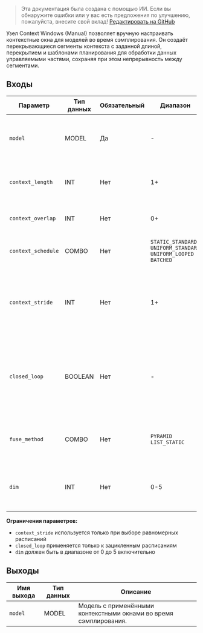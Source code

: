 > Эта документация была создана с помощью ИИ. Если вы обнаружите ошибки или у вас есть предложения по улучшению, пожалуйста, внесите свой вклад! [Редактировать на GitHub](https://github.com/Comfy-Org/embedded-docs/blob/main/comfyui_embedded_docs/docs/ContextWindowsManual/ru.md)

Узел Context Windows (Manual) позволяет вручную настраивать контекстные окна для моделей во время сэмплирования. Он создаёт перекрывающиеся сегменты контекста с заданной длиной, перекрытием и шаблонами планирования для обработки данных управляемыми частями, сохраняя при этом непрерывность между сегментами.

## Входы

| Параметр | Тип данных | Обязательный | Диапазон | Описание |
|-----------|-----------|----------|-------|-------------|
| `model` | MODEL | Да | - | Модель, к которой применяются контекстные окна во время сэмплирования. |
| `context_length` | INT | Нет | 1+ | Длина контекстного окна (по умолчанию: 16). |
| `context_overlap` | INT | Нет | 0+ | Перекрытие контекстного окна (по умолчанию: 4). |
| `context_schedule` | COMBO | Нет | `STATIC_STANDARD`<br>`UNIFORM_STANDARD`<br>`UNIFORM_LOOPED`<br>`BATCHED` | Стратегия планирования контекстного окна. |
| `context_stride` | INT | Нет | 1+ | Шаг контекстного окна; применяется только к равномерным расписаниям (по умолчанию: 1). |
| `closed_loop` | BOOLEAN | Нет | - | Замыкать ли цикл контекстного окна; применяется только к зацикленным расписаниям (по умолчанию: False). |
| `fuse_method` | COMBO | Нет | `PYRAMID`<br>`LIST_STATIC` | Метод объединения контекстных окон (по умолчанию: PYRAMID). |
| `dim` | INT | Нет | 0-5 | Измерение, к которому применяются контекстные окна (по умолчанию: 0). |

**Ограничения параметров:**

- `context_stride` используется только при выборе равномерных расписаний
- `closed_loop` применяется только к зацикленным расписаниям
- `dim` должен быть в диапазоне от 0 до 5 включительно

## Выходы

| Имя выхода | Тип данных | Описание |
|-------------|-----------|-------------|
| `model` | MODEL | Модель с применёнными контекстными окнами во время сэмплирования. |
